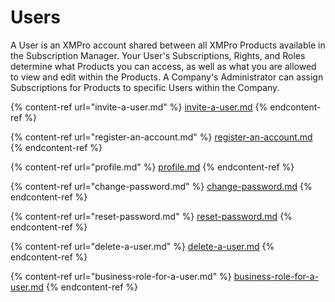 # Users

A User is an XMPro account shared between all XMPro Products available in the Subscription Manager. Your User's Subscriptions, Rights, and Roles determine what Products you can access, as well as what you are allowed to view and edit within the Products. A Company's Administrator can assign Subscriptions for Products to specific Users within the Company.&#x20;

{% content-ref url="invite-a-user.md" %}
[invite-a-user.md](invite-a-user.md)
{% endcontent-ref %}

{% content-ref url="register-an-account.md" %}
[register-an-account.md](register-an-account.md)
{% endcontent-ref %}

{% content-ref url="profile.md" %}
[profile.md](profile.md)
{% endcontent-ref %}

{% content-ref url="change-password.md" %}
[change-password.md](change-password.md)
{% endcontent-ref %}

{% content-ref url="reset-password.md" %}
[reset-password.md](reset-password.md)
{% endcontent-ref %}

{% content-ref url="delete-a-user.md" %}
[delete-a-user.md](delete-a-user.md)
{% endcontent-ref %}

{% content-ref url="business-role-for-a-user.md" %}
[business-role-for-a-user.md](business-role-for-a-user.md)
{% endcontent-ref %}
